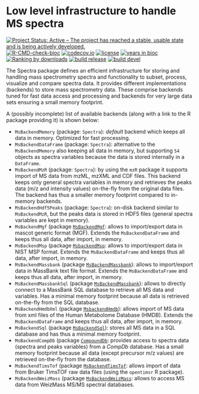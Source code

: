 # Low level infrastructure to handle MS spectra

[![Project Status: Active – The project has reached a stable, usable state and is being actively developed.](https://www.repostatus.org/badges/latest/active.svg)](https://www.repostatus.org/#active)
[![R-CMD-check-bioc](https://github.com/RforMassSpectrometry/Spectra/workflows/R-CMD-check-bioc/badge.svg)](https://github.com/RforMassSpectrometry/Spectra/actions?query=workflow%3AR-CMD-check-bioc)
[![codecov.io](http://codecov.io/github/rformassspectrometry/Spectra/coverage.svg?branch=master)](http://codecov.io/github/rformassspectrometry/Spectra?branch=master)
[![license](https://img.shields.io/badge/license-Artistic--2.0-brightgreen.svg)](https://opensource.org/licenses/Artistic-2.0)
[![years in bioc](http://bioconductor.org/shields/years-in-bioc/Spectra.svg)](https://bioconductor.org/packages/release/bioc/html/Spectra.html)
[![Ranking by downloads](http://bioconductor.org/shields/downloads/release/Spectra.svg)](https://bioconductor.org/packages/stats/bioc/Spectra/)
[![build release](http://bioconductor.org/shields/build/release/bioc/Spectra.svg)](https://bioconductor.org/checkResults/release/bioc-LATEST/Spectra/)
[![build devel](http://bioconductor.org/shields/build/devel/bioc/Spectra.svg)](https://bioconductor.org/checkResults/devel/bioc-LATEST/Spectra/)

The Spectra package defines an efficient infrastructure for storing and handling
mass spectrometry spectra and functionality to subset, process, visualize and
compare spectra data. It provides different implementations (backends) to store
mass spectrometry data. These comprise backends tuned for fast data access and
processing and backends for very large data sets ensuring a small memory
footprint.

A (possibly incomplete) list of available backends (along with a link to the R
package providing it) is shown below:

- `MsBackendMemory` (package: `Spectra`): *default* backend which keeps all data
  in memory. Optimized for fast processing.
- `MsBackendDataFrame` (package: `Spectra`): alternative to the
  `MsBackendMemory` also keeping all data in memory, but supporting `S4` objects
  as spectra variables because the data is stored internally in a `DataFrame`.
- `MsBackendMzR` (package: `Spectra`): by using the `mzR` package it supports
  import of MS data from mzML, mzXML and CDF files. This backend keeps only
  general spectra variables in memory and retrieves the peaks data (m/z and
  intensity values) on-the-fly from the original data files. The backend has
  thus a smaller memory footprint compared to in-memory backends.
- `MsBackendHdf5Peaks` (package: `Spectra`): on-disk backend similar to
  `MsBackendMzR`, but the peaks data is stored in HDF5 files (general spectra
  variables are kept in memory).
- `MsBackendMgf` (package
  [`MsBackendMgf`](https://github.com/rformassspectrometry/MsBackendMgf): allows
  to import/export data in mascot generic format (MGF). Extends the
  `MsBackendDataFrame` and keeps thus all data, after import, in memory.
- `MsBackendMsp` (package
  [`MsbackendMsp`](https://github.com/rformassspectrometry/MsBackendMsp): allows
  to import/export data in NIST MSP format. Extends the `MsBackendDataFrame` and
  keeps thus all data, after import, in memory.
- `MsBackendMassbank` (package
  [`MsBackendMassbank`](https://github.com/rformassspectrometry/MsBackendMassbank)):
  allows to import/export data in MassBank text file format. Extends the
  `MsBackendDataFrame` and keeps thus all data, after import, in memory.
- `MsBackendMassbankSql` (package
  [`MsBackendMassbank`](https://github.com/rformassspectrometry/MsBackendMassbank)):
  allows to directly connect to a MassBank SQL database to retrieve all MS data
  and variables. Has a minimal memory footprint because all data is retrieved
  on-the-fly from the SQL database.
- `MsBackendHmdbXml` (package
  [`MsbackendHmdb`](https://github.com/rformassspectrometry/MsBackendHmdb)):
  allows import of MS data from xml files of the Human Metabolome Database
  (HMDB). Extends the `MsBackendDataFrame` and keeps thus all data, after
  import, in memory.
- `MsBackendSql` (package
  [`MsBackendSql`](https://github.com/rformassspectrometry/MsBackendSql)):
  stores all MS data in a SQL database and has thus a minimal memory footprint.
- `MsBackendCompDb` (package
  [`CompoundDb`](https://github.com/rformassspectrometry/CompoundDb): provides
  access to spectra data (spectra and peaks variables) from a *CompDb*
  database. Has a small memory footprint because all data (except precursor m/z
  values) are retrieved on-the-fly from the database.
- `MsBackendTimsTof` (package
  [`MsBackendTimsTof`](https://github.com/rformassspectrometry/MsBackendTimsTof):
  allows import of data from Bruker TimsTOF raw data files (using the
  `opentimsr` R package).
- `MsBackendWeizMass` (package
  [`MsBackendWeizMass`](https://github.com/rformassspectrometry/MsBackendWeizMass):
  allows to access MS data from WeizMass MS/MS spectral databases.
